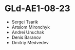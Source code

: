 # GLd-AE1-08-23



- Sergei Tsarik
- Artsiom Mironchyk
- Andrei Unuchak 
- Denis Baranov
- Dmitriy Medvedev
